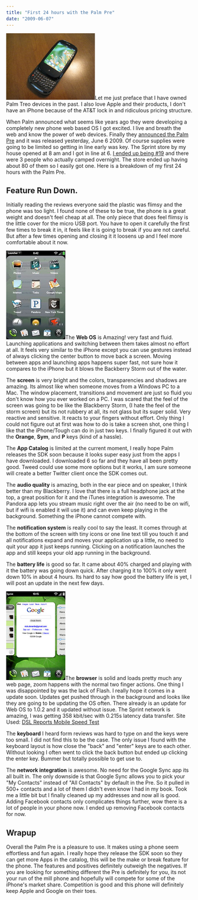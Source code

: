 ```yaml
---
title: "First 24 hours with the Palm Pre"
date: "2009-06-07"
---
```


[![Palm Pre](/images/3600726454_f63a28edb1_m.jpg)](http://www.flickr.com/photos/dorkstyle/3600726454/ "Palm Pre by Nick DeNardis, on Flickr")Let me just preface that I have owned Palm Treo devices in the past. I also love Apple and their products, I don't have an iPhone because of the AT&T lock in and ridiculous pricing structure.

When Palm announced what seems like years ago they were developing a completely new phone web based OS I got excited. I live and breath the web and know the power of web devices. Finally they [announced the Palm Pre](http://investor.palm.com/releasedetail.cfm?releaseid=386488) and it was released yesterday, June 6 2009. Of course supplies were going to be limited so getting in line early was key. The Sprint store by my house opened at 8 am and I got in line at 6. [I ended up being #19](http://www.flickr.com/photos/dorkstyle/3602798591/) and there were 3 people who actually camped overnight. The store ended up having about 80 of them so I easily got one. Here is a breakdown of my first 24 hours with the Palm Pre.

## Feature Run Down.

Initially reading the reviews everyone said the plastic was flimsy and the phone was too light. I found none of these to be true, the phone is a great weight and doesn't feel cheap at all. The only piece that does feel flimsy is the little cover for the micro USB port. You have to open it carefully the first few times to break it in, it feels like it is going to break if you are not careful. But after a few times opening and closing it it loosens up and I feel more comfortable about it now.

[![Palm Pre Screenshot](/images/3603265347_18ecaecdf0_m.jpg)](http://www.flickr.com/photos/dorkstyle/3603265347/ "Palm Pre Screenshot by Nick DeNardis, on Flickr")The **Web OS** is Amazing! very fast and fluid. Launching applications and switching between them takes almost no effort at all. It feels very similar to the iPhone except you can use gestures instead of always clicking the center button to move back a screen. Moving between apps and launching apps happens super fast, not sure how it compares to the iPhone but it blows the Backberry Storm out of the water.

The **screen** is very bright and the colors, transparencies and shadows are amazing. Its almost like when someone moves from a Windows PC to a Mac. The window placement, transitions and movement are just so fluid you don't know how you ever worked on a PC. I was scared that the feel of the screen was going to be like the Blackberry Storm, (I hate the feel of the storm screen) but its not rubbery at all, its not glass but its super solid. Very reactive and sensitive. It reacts to your fingers without effort. Only thing I could not figure out at first was how to do is take a screen shot, one thing I like that the iPhone/Tough can do in just two keys. I finally figured it out with the **Orange**, **Sym**, and **P** keys (kind of a hassle).

The **App Catalog** is limited at the current moment, I really hope Palm releases the SDK soon because it looks super easy just from the apps I have downloaded. I downloaded 6 so far and they have all been pretty good. Tweed could use some more options but it works, I am sure someone will create a better Twitter client once the SDK comes out.

The **audio quality** is amazing, both in the ear piece and on speaker, I think better than my Blackberry. I love that there is a full headphone jack at the top, a great position for it and the iTunes integration is awesome. The Pandora app lets you stream music right over the air (no need to be on wifi, but if wifi is enabled it will use it) and can even keep playing in the background. Something the iPhone cannot compete with.

The **notification system** is really cool to say the least. It comes through at the bottom of the screen with tiny icons or one line text till you touch it and all notifications expand and moves your application up a little, no need to quit your app it just keeps running. Clicking on a notification launches the app and still keeps your old app running in the background.

The **battery life** is good so far. It came about 40% charged and playing with it the battery was going down quick. After charging it to 100% it only went down 10% in about 4 hours. Its hard to say how good the battery life is yet, I will post an update in the next few days.

[![Palm Pre Screenshot](/images/3603265443_3d8aab45d6_m.jpg)](http://www.flickr.com/photos/dorkstyle/3603265443/ "Palm Pre Screenshot by Nick DeNardis, on Flickr")The **browser** is solid and loads pretty much any web page, zoom happens with the normal two finger actions. One thing I was disappointed by was the lack of Flash. I really hope it comes in a update soon. Updates get pushed through in the background and looks like they are going to be updating the OS often. There already is an update for Web OS to 1.0.2 and it updated without issue. The Sprint network is amazing, I was getting 358 kbit/sec with 0.215s latency data transfer. Site Used: [DSL Reports Mobile Speed Test](http://www.dslreports.com/mspeed?jisok=1)

The **keyboard** I heard form reviews was hard to type on and the keys were too small. I did not find this to be the case. The only issue I found with the keyboard layout is how close the "back" and "enter" keys are to each other. Without looking I often went to click the back button but ended up clicking the enter key. Bummer but totally possible to get use to.

The **network integration** is awesome. No need for the Google Sync app its all built in. The only downside is that Google Sync allows you to pick your "My Contacts" instead of "All Contacts" by default in the Pre. So it pulled in 500+ contacts and a lot of them I didn't even know I had in my book. Took me a little bit but I finally cleaned up my addresses and now all is good. Adding Facebook contacts only complicates things further, wow there is a lot of people in your phone now. I ended up removing Facebook contacts for now.

## Wrapup

Overall the Palm Pre is a pleasure to use. It makes using a phone seem effortless and fun again. I really hope they release the SDK soon so they can get more Apps in the catalog, this will be the make or break feature for the phone. The features and positives definitely outweigh the negatives. If you are looking for something different the Pre is definitely for you, its not your run of the mill phone and hopefully will compete for some of the iPhone's market share. Competition is good and this phone will definitely keep Apple and Google on their toes.
